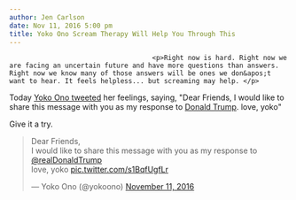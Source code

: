 ```yaml
---
author: Jen Carlson
date: Nov 11, 2016 5:00 pm
title: Yoko Ono Scream Therapy Will Help You Through This
---
```


	
										<p>Right now is hard. Right now we are facing an uncertain future and have more questions than answers. Right now we know many of those answers will be ones we don&apos;t want to hear. It feels helpless... but screaming may help. </p>

<p>Today <a href="https://web.archive.org/web/20161114215121/https://twitter.com/yokoono/status/797187458505080834">Yoko Ono tweeted</a> her feelings, saying, &quot;Dear Friends, I would like to share this message with you as my response to <a href="https://web.archive.org/web/20161114215121/http://gothamist.com/tags/donaldtrump">Donald Trump</a>. love, yoko&quot;</p>

<p>Give it a try.</p>

<blockquote class="twitter-video" data-lang="en"><p lang="en" dir="ltr">Dear Friends, <br>I would like to share this message with you as my response to <a href="https://web.archive.org/web/20161114215121/https://twitter.com/realDonaldTrump">@realDonaldTrump</a><br>love, yoko <a href="https://web.archive.org/web/20161114215121/https://t.co/s1BqfUgfLr">pic.twitter.com/s1BqfUgfLr</a></p>&#x2014; Yoko Ono (@yokoono) <a href="https://web.archive.org/web/20161114215121/https://twitter.com/yokoono/status/797187458505080834">November 11, 2016</a></blockquote>
<script async src="//web.archive.org/web/20161114215121js_/http://platform.twitter.com/widgets.js" charset="utf-8"></script>					
										
									
				